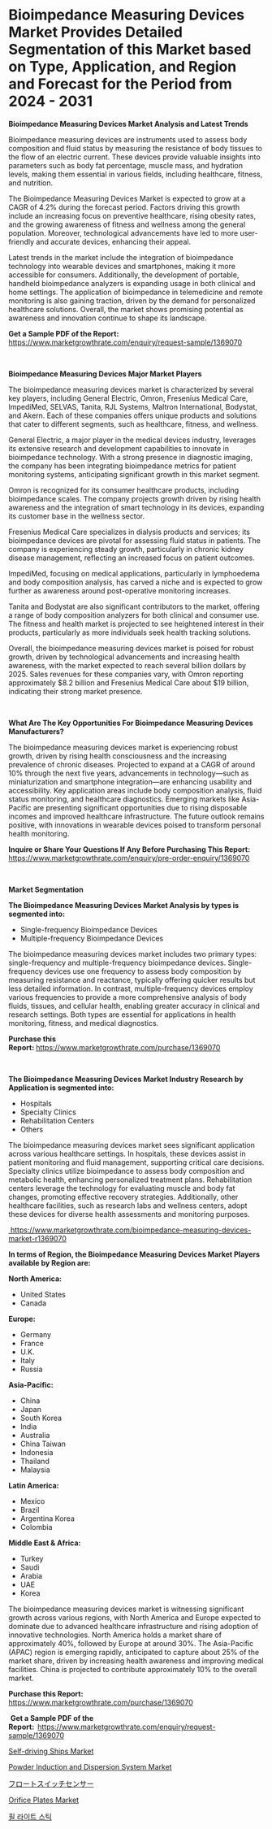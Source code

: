 <p><h1>Bioimpedance Measuring Devices Market Provides Detailed Segmentation of this Market based on Type, Application, and Region and Forecast for the Period from 2024 - 2031</h1></p><p><strong>Bioimpedance Measuring Devices Market Analysis and Latest Trends</strong></p>
<p><p>Bioimpedance measuring devices are instruments used to assess body composition and fluid status by measuring the resistance of body tissues to the flow of an electric current. These devices provide valuable insights into parameters such as body fat percentage, muscle mass, and hydration levels, making them essential in various fields, including healthcare, fitness, and nutrition.</p><p>The Bioimpedance Measuring Devices Market is expected to grow at a CAGR of 4.2% during the forecast period. Factors driving this growth include an increasing focus on preventive healthcare, rising obesity rates, and the growing awareness of fitness and wellness among the general population. Moreover, technological advancements have led to more user-friendly and accurate devices, enhancing their appeal.</p><p>Latest trends in the market include the integration of bioimpedance technology into wearable devices and smartphones, making it more accessible for consumers. Additionally, the development of portable, handheld bioimpedance analyzers is expanding usage in both clinical and home settings. The application of bioimpedance in telemedicine and remote monitoring is also gaining traction, driven by the demand for personalized healthcare solutions. Overall, the market shows promising potential as awareness and innovation continue to shape its landscape.</p></p>
<p><strong>Get a Sample PDF of the Report:&nbsp;</strong> <a href="https://www.marketgrowthrate.com/enquiry/request-sample/1369070">https://www.marketgrowthrate.com/enquiry/request-sample/1369070</a></p>
<p>&nbsp;</p>
<p><strong>Bioimpedance Measuring Devices Major Market Players</strong></p>
<p><p>The bioimpedance measuring devices market is characterized by several key players, including General Electric, Omron, Fresenius Medical Care, ImpediMed, SELVAS, Tanita, RJL Systems, Maltron International, Bodystat, and Akern. Each of these companies offers unique products and solutions that cater to different segments, such as healthcare, fitness, and wellness.</p><p>General Electric, a major player in the medical devices industry, leverages its extensive research and development capabilities to innovate in bioimpedance technology. With a strong presence in diagnostic imaging, the company has been integrating bioimpedance metrics for patient monitoring systems, anticipating significant growth in this market segment.</p><p>Omron is recognized for its consumer healthcare products, including bioimpedance scales. The company projects growth driven by rising health awareness and the integration of smart technology in its devices, expanding its customer base in the wellness sector.</p><p>Fresenius Medical Care specializes in dialysis products and services; its bioimpedance devices are pivotal for assessing fluid status in patients. The company is experiencing steady growth, particularly in chronic kidney disease management, reflecting an increased focus on patient outcomes.</p><p>ImpediMed, focusing on medical applications, particularly in lymphoedema and body composition analysis, has carved a niche and is expected to grow further as awareness around post-operative monitoring increases.</p><p>Tanita and Bodystat are also significant contributors to the market, offering a range of body composition analyzers for both clinical and consumer use. The fitness and health market is projected to see heightened interest in their products, particularly as more individuals seek health tracking solutions.</p><p>Overall, the bioimpedance measuring devices market is poised for robust growth, driven by technological advancements and increasing health awareness, with the market expected to reach several billion dollars by 2025. Sales revenues for these companies vary, with Omron reporting approximately $8.2 billion and Fresenius Medical Care about $19 billion, indicating their strong market presence.</p></p>
<p>&nbsp;</p>
<p><strong>What Are The Key Opportunities For Bioimpedance Measuring Devices Manufacturers?</strong></p>
<p><p>The bioimpedance measuring devices market is experiencing robust growth, driven by rising health consciousness and the increasing prevalence of chronic diseases. Projected to expand at a CAGR of around 10% through the next five years, advancements in technology—such as miniaturization and smartphone integration—are enhancing usability and accessibility. Key application areas include body composition analysis, fluid status monitoring, and healthcare diagnostics. Emerging markets like Asia-Pacific are presenting significant opportunities due to rising disposable incomes and improved healthcare infrastructure. The future outlook remains positive, with innovations in wearable devices poised to transform personal health monitoring.</p></p>
<p><strong>Inquire or Share Your Questions If Any Before Purchasing This Report:</strong> <a href="https://www.marketgrowthrate.com/enquiry/pre-order-enquiry/1369070">https://www.marketgrowthrate.com/enquiry/pre-order-enquiry/1369070</a></p>
<p>&nbsp;</p>
<p><strong>Market Segmentation</strong></p>
<p><strong>The Bioimpedance Measuring Devices Market Analysis by types is segmented into:</strong></p>
<p><ul><li>Single-frequency Bioimpedance Devices</li><li>Multiple-frequency Bioimpedance Devices</li></ul></p>
<p><p>The bioimpedance measuring devices market includes two primary types: single-frequency and multiple-frequency bioimpedance devices. Single-frequency devices use one frequency to assess body composition by measuring resistance and reactance, typically offering quicker results but less detailed information. In contrast, multiple-frequency devices employ various frequencies to provide a more comprehensive analysis of body fluids, tissues, and cellular health, enabling greater accuracy in clinical and research settings. Both types are essential for applications in health monitoring, fitness, and medical diagnostics.</p></p>
<p><strong>Purchase this Report:&nbsp;</strong><a href="https://www.marketgrowthrate.com/purchase/1369070">https://www.marketgrowthrate.com/purchase/1369070</a></p>
<p>&nbsp;</p>
<p><strong>The Bioimpedance Measuring Devices Market Industry Research by Application is segmented into:</strong></p>
<p><ul><li>Hospitals</li><li>Specialty Clinics</li><li>Rehabilitation Centers</li><li>Others</li></ul></p>
<p><p>The bioimpedance measuring devices market sees significant application across various healthcare settings. In hospitals, these devices assist in patient monitoring and fluid management, supporting critical care decisions. Specialty clinics utilize bioimpedance to assess body composition and metabolic health, enhancing personalized treatment plans. Rehabilitation centers leverage the technology for evaluating muscle and body fat changes, promoting effective recovery strategies. Additionally, other healthcare facilities, such as research labs and wellness centers, adopt these devices for diverse health assessments and monitoring purposes.</p></p>
<p><a href="https://www.marketgrowthrate.com/bioimpedance-measuring-devices-market-r1369070">&nbsp;https://www.marketgrowthrate.com/bioimpedance-measuring-devices-market-r1369070</a></p>
<p><strong>In terms of Region, the Bioimpedance Measuring Devices Market Players available by Region are:</strong></p>
<p>
    <p> <strong> North America: </strong>
        <ul>
            <li>United States</li>
            <li>Canada</li>
        </ul>
        </p> 
    <p> <strong> Europe: </strong>
        <ul>
            <li>Germany</li>
            <li>France</li>
            <li>U.K.</li>
            <li>Italy</li>
            <li>Russia</li>
        </ul>
        </p> 
    <p> <strong> Asia-Pacific: </strong>
        <ul>
            <li>China</li>
            <li>Japan</li>
            <li>South Korea</li>
            <li>India</li>
            <li>Australia</li>
            <li>China Taiwan</li>
            <li>Indonesia</li>
            <li>Thailand</li>
            <li>Malaysia</li>
        </ul>
        </p> 
    <p> <strong> Latin America: </strong>
        <ul>
            <li>Mexico</li>
            <li>Brazil</li>
            <li>Argentina Korea</li>
            <li>Colombia</li>
        </ul>
        </p> 
    <p> <strong> Middle East & Africa: </strong>
        <ul>
            <li>Turkey</li>
            <li>Saudi</li>
            <li>Arabia</li>
            <li>UAE</li>
            <li>Korea</li>
        </ul>
    </p>
    </p>
<p><p>The bioimpedance measuring devices market is witnessing significant growth across various regions, with North America and Europe expected to dominate due to advanced healthcare infrastructure and rising adoption of innovative technologies. North America holds a market share of approximately 40%, followed by Europe at around 30%. The Asia-Pacific (APAC) region is emerging rapidly, anticipated to capture about 25% of the market share, driven by increasing health awareness and improving medical facilities. China is projected to contribute approximately 10% to the overall market.</p></p>
<p><strong>Purchase this Report: </strong><a href="https://www.marketgrowthrate.com/purchase/1369070">https://www.marketgrowthrate.com/purchase/1369070</a></p>
<p>&nbsp;<strong>Get a Sample PDF of the Report:&nbsp;&nbsp;</strong><a href="https://www.marketgrowthrate.com/enquiry/request-sample/1369070">https://www.marketgrowthrate.com/enquiry/request-sample/1369070</a></p>
<p><strong></strong></p>
<p><p><a href="https://github.com/NasrinKhan99/Market-Research-Report-List-1/blob/main/self-driving-ships-market.md">Self-driving Ships Market</a></p><p><a href="https://github.com/RoseBoyd475/Market-Research-Report-List-1/blob/main/powder-induction-and-dispersion-system-market.md">Powder Induction and Dispersion System Market</a></p><p><a href="https://medium.com/@bulahhamill83/%E3%83%95%E3%83%AD%E3%83%BC%E3%83%88%E3%82%B9%E3%82%A4%E3%83%83%E3%83%81%E3%82%BB%E3%83%B3%E3%82%B5%E3%83%BC%E5%B8%82%E5%A0%B4-2024%E5%B9%B4%E3%81%8B%E3%82%892031%E5%B9%B4%E3%81%BE%E3%81%A7%E3%81%AE%E3%82%B0%E3%83%AD%E3%83%BC%E3%83%90%E3%83%AB%E5%B8%82%E5%A0%B4%E3%81%AE%E6%B4%9E%E5%AF%9F%E3%81%A8%E8%B2%A9%E5%A3%B2%E5%8B%95%E5%90%91-01d46e7babac">フロートスイッチセンサー</a></p><p><a href="https://www.linkedin.com/pulse/type-application-flow-measurement-applicationsflow-restriction-xmsxf?trackingId=W57u2Zu9ThGhPSqrGN9LJw%3D%3D">Orifice Plates Market</a></p><p><a href="https://medium.com/@nazminrahman651/%EC%8B%A0%ED%9D%A5-%ED%95%84-%EB%9D%BC%EC%9D%B4%ED%8A%B8-%EC%8A%A4%ED%8B%B1-%EC%8B%9C%EC%9E%A5-%EA%B8%B0%ED%9A%8C-2024%EB%85%84%EB%B6%80%ED%84%B0-2031%EB%85%84%EA%B9%8C%EC%A7%80%EC%9D%98-%ED%88%AC%EC%9E%90%EC%9E%90-%EB%B0%8F-%EC%9D%B4%ED%95%B4%EA%B4%80%EA%B3%84%EC%9E%90%EB%A5%BC-%EC%9C%84%ED%95%9C-%EC%8B%9C%EC%9E%A5-%EB%B6%84%EC%84%9D-%EC%98%88%EC%B8%A1-a7a97ceed624?postPublishedType=repub">필 라이트 스틱</a></p></p>